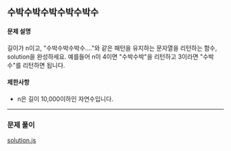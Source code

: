 ## 수박수박수박수박수박수

#### 문제 설명
길이가 n이고, "수박수박수박수...."와 같은 패턴을 유지하는 문자열을 리턴하는 함수, solution을 완성하세요. 예를들어 n이 4이면 "수박수박"을 리턴하고 3이라면 "수박수"를 리턴하면 됩니다.

#### 제한사항
  - n은 길이 10,000이하인 자연수입니다.

***

### 문제 풀이

[solution.js](./solution.js)